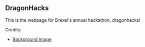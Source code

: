 ## DragonHacks

This is the webpage for Drexel's annual hackathon, dragonhacks!

Credits:
- [Background Image](https://craftpix.net/freebies/free-city-backgrounds-pixel-art)
